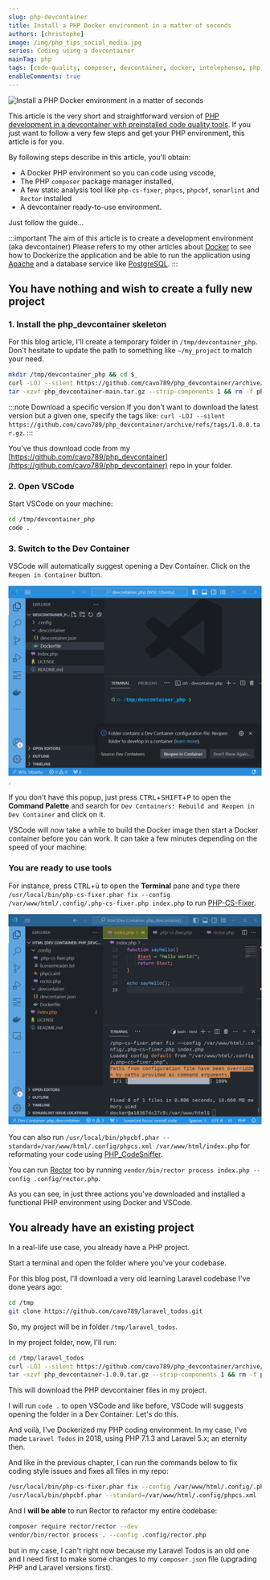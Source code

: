 ```yaml
---
slug: php-devcontainer
title: Install a PHP Docker environment in a matter of seconds
authors: [christophe]
image: /img/php_tips_social_media.jpg
series: Coding using a devcontainer
mainTag: php
tags: [code-quality, composer, devcontainer, docker, intelephense, php, php-cs-fixer, phpcs, phpcbf, rectorphp, sonarlint, vscode]
enableComments: true
---
```

![Install a PHP Docker environment in a matter of seconds](/img/php_tips_banner.jpg)

This article is the very short and straightforward version of [PHP development in a devcontainer with preinstalled code quality tools](/blog/vscode-devcontainer). If you just want to follow a very few steps and get your PHP environment, this article is for you.

By following steps describe in this article, you'll obtain:

* A Docker PHP environment so you can code using vscode,
* The PHP `composer` package manager installed,
* A few static analysis tool like `php-cs-fixer`, `phpcs`, `phpcbf`, `sonarlint` and `Rector` installed
* A devcontainer ready-to-use environment.

Just follow the guide...

:::important The aim of this article is to create a development environment (aka devcontainer)
Please refers to my other articles about [Docker](/blog/tags/docker) to see how to Dockerize the application and be able to run the application using [Apache](/blog/tags/apache) and a database service like [PostgreSQL](/blog/tags/postgresql).
:::

<!-- truncate -->

## You have nothing and wish to create a fully new project

### 1. Install the php_devcontainer skeleton

For this blog article, I'll create a temporary folder in `/tmp/devcontainer_php`. Don't hesitate to update the path to something like `~/my_project` to match your need.

```bash
mkdir /tmp/devcontainer_php && cd $_
curl -LOJ --silent https://github.com/cavo789/php_devcontainer/archive/refs/heads/main.tar.gz
tar -xzvf php_devcontainer-main.tar.gz --strip-components 1 && rm -f php_devcontainer-main.tar.gz
```

:::note Download a specific version
If you don't want to download the latest version but a given one, specify the tags like: `curl -LOJ --silent https://github.com/cavo789/php_devcontainer/archive/refs/tags/1.0.0.tar.gz`.
:::

You've thus download code from my [https://github.com/cavo789/php_devcontainer](https://github.com/cavo789/php_devcontainer) repo in your folder.

### 2. Open VSCode

Start VSCode on your machine:

```bash
cd /tmp/devcontainer_php
code .
```

### 3. Switch to the Dev Container

VSCode will automatically suggest opening a Dev Container. Click on the `Reopen in Container` button.

![VSCode automatically suggest opening a Dev Container](./images/vscode_starting.png).

If you don't have this popup, just press <kbd>CTRL</kbd>+<kbd>SHIFT</kbd>+<kbd>P</kbd> to open the **Command Palette** and search for `Dev Containers: Rebuild and Reopen in Dev Container` and click on it.

VSCode will now take a while to build the Docker image then start a Docker container before you can work. It can take a few minutes depending on the speed of your machine.

### You are ready to use tools

For instance, press <kbd>CTRL</kbd>+<kbd>ù</kbd> to open the **Terminal** pane and type there `/usr/local/bin/php-cs-fixer.phar fix --config /var/www/html/.config/.php-cs-fixer.php index.php` to run [PHP-CS-Fixer](https://github.com/PHP-CS-Fixer/PHP-CS-Fixer).

![PHP-CS-Fixer](./images/php-cs-fixer.png)

You can also run `/usr/local/bin/phpcbf.phar --standard=/var/www/html/.config/phpcs.xml /var/www/html/index.php` for reformating your code using [PHP_CodeSniffer](https://github.com/squizlabs/PHP_CodeSniffer).

You can run [Rector](https://github.com/rectorphp/rector) too by running `vendor/bin/rector process index.php --config .config/rector.php`.

As you can see, in just three actions you've downloaded and installed a functional PHP environment using Docker and VSCode.

## You already have an existing project

In a real-life use case, you already have a PHP project.

Start a terminal and open the folder where you've your codebase.

For this blog post, I'll download a very old learning Laravel codebase I've done years ago:

```bash
cd /tmp
git clone https://github.com/cavo789/laravel_todos.git
```

So, my project will be in folder `/tmp/laravel_todos`.

In my project folder, now, I'll run:

```bash
cd /tmp/laravel_todos
curl -LOJ --silent https://github.com/cavo789/php_devcontainer/archive/refs/tags/1.0.0.tar.gz
tar -xzvf php_devcontainer-1.0.0.tar.gz --strip-components 1 && rm -f php_devcontainer-1.0.0.tar.gz
```

This will download the PHP devcontainer files in my project.

I will run `code .` to open VSCode and like before, VSCode will suggests opening the folder in a Dev Container. Let's do this.

And voilà, I've Dockerized my PHP coding environment. In my case, I've made `Laravel Todos` in 2018, using PHP 7.1.3 and Laravel 5.x; an eternity then.

And like in the previous chapter, I can run the commands below to fix coding style issues and fixes all files in my repo:

```bash
/usr/local/bin/php-cs-fixer.phar fix --config /var/www/html/.config/.php-cs-fixer.php .
/usr/local/bin/phpcbf.phar --standard=/var/www/html/.config/phpcs.xml .
```

And I **will be able** to run Rector to refactor my entire codebase:

```bash
composer require rector/rector --dev
vendor/bin/rector process . --config .config/rector.php
```

but in my case, I can't right now because my Laravel Todos is an old one and I need first to make some changes to my `composer.json` file (upgrading PHP and Laravel versions first).
